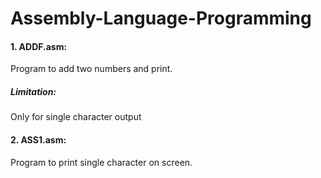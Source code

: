 # Assembly-Language-Programming

#### 1. ADDF.asm:
Program to add two numbers and print.
##### Limitation: 
Only for single character output

#### 2. ASS1.asm:
Program to print single character on screen.
